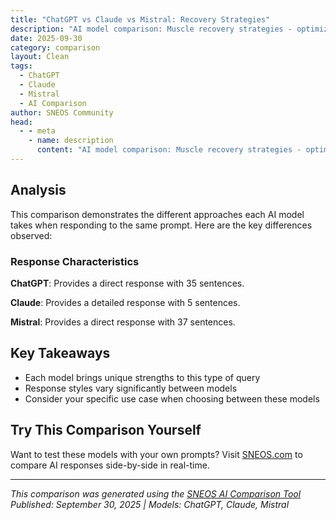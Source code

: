 ```yaml
---
title: "ChatGPT vs Claude vs Mistral: Recovery Strategies"
description: "AI model comparison: Muscle recovery strategies - optimize rest and adaptation..."
date: 2025-09-30
category: comparison
layout: Clean
tags:
  - ChatGPT
  - Claude
  - Mistral
  - AI Comparison
author: SNEOS Community
head:
  - - meta
    - name: description
      content: "AI model comparison: Muscle recovery strategies - optimize rest and adaptation..."
---
```


<ChatComparison
  title="ChatGPT vs Claude vs Mistral: Recovery Strategies"
  prompt="Muscle recovery strategies - optimize rest and adaptation"
  :responses='{
    "ChatGPT": "Optimizing muscle recovery is essential for improving performance, preventing injury, and promoting overall muscular adaptation. Effective muscle recovery strategies focus on reducing inflammation, replenishing energy stores, repairing damaged tissues, and ensuring adequate rest. Here are key strategies to optimize muscle recovery and adaptation:\n\n### 1. Prioritize Adequate Rest and Sleep\n- **Sleep Quality and Quantity:** Aim for 7-9 hours of quality sleep per night. Sleep is crucial for the release of growth hormone and muscle repair.\n- **Rest Days:** Incorporate rest or active recovery days into your training program to allow muscles to repair and adapt.\n\n### 2. Nutrition for Recovery\n- **Protein Intake:** Consume sufficient high-quality protein (1.2-2.0 grams per kg body weight per day) to support muscle protein synthesis.\n- **Carbohydrates:** Replenish glycogen stores with carbohydrates post-exercise, especially after prolonged or intense workouts.\n- **Hydration:** Maintain proper hydration to aid metabolic processes and reduce muscle soreness.\n- **Anti-inflammatory Foods:** Include foods rich in antioxidants (e.g., berries, leafy greens) and omega-3 fatty acids (e.g., fish, flaxseeds) to mitigate inflammation.\n\n### 3. Active Recovery\n- **Low-Intensity Exercise:** Engage in low-intensity activities like walking, cycling, or swimming to promote blood flow and reduce muscle stiffness.\n- **Stretching:** Gentle stretching can improve flexibility and reduce muscle tightness without causing additional muscle damage.\n\n### 4. Physical Therapies\n- **Massage:** Regular massage or self-myofascial release (foam rolling) can alleviate muscle tightness, improve blood flow, and reduce delayed onset muscle soreness (DOMS).\n- **Cold Therapy (Cryotherapy):** Ice baths or cold packs can reduce inflammation and muscle soreness shortly after intense exercise.\n- **Heat Therapy:** Applying heat helps relax muscles and increase blood flow during later stages of recovery.\n\n### 5. Periodization and Load Management\n- **Training Variation:** Vary intensity and volume to prevent overtraining and allow adequate adaptation.\n- **Progressive Overload with Care:** Gradually increase training demands to promote adaptation without excessive muscle damage.\n\n### 6. Supplement Considerations\n- **Branched-Chain Amino Acids (BCAAs):** May reduce muscle soreness and support recovery.\n- **Creatine:** Supports muscle energy replenishment and recovery.\n- **Other Supplements:** Consult a healthcare professional about supplements like glutamine, tart cherry juice, or curcumin.\n\n### 7. Monitor Recovery and Adjust\n- **Listen to Your Body:** Pay attention to signs of fatigue, persistent soreness, or declining performance.\n- **Use Recovery Markers:** Track resting heart rate, sleep quality, and subjective well-being to guide training and recovery balance.\n\n---\n\nBy combining proper rest, nutrition, active recovery, and appropriate training management, you can optimize muscle recovery and maximize adaptation for improved strength, endurance, and overall fitness.",
    "Claude": "# Muscle Recovery Strategies: Complete Guide to Rest and Adaptation\n\n## **Understanding Muscle Recovery**\n\n### The Recovery Process\n- **Muscle protein synthesis**: Peak occurs 24-48 hours post-exercise\n- **Glycogen replenishment**: Critical within first 2 hours\n- **Inflammatory response**: Natural healing process that needs management\n- **Neural recovery**: Often overlooked but crucial for performance\n\n## **Active Recovery Strategies**\n\n### **1. Sleep Optimization**\n- **7-9 hours nightly** for optimal recovery\n- **Sleep hygiene practices**:\n  - Cool, dark room (65-68\u00B0F)\n  - Consistent sleep/wake times\n  - No screens 1 hour before bed\n  - Magnesium or melatonin if needed\n\n### **2. Nutrition Timing**\n**Immediate Post-Workout (0-30 minutes)**:\n- Protein: 20-40g high-quality protein\n- Carbs: 30-60g simple carbohydrates\n- 3:1 or 4:1 carb-to-protein ratio\n\n**Daily Requirements**:\n- Protein: 1.6-2.2g per kg body weight\n- Carbs: 5-7g per kg for active individuals\n- Fats: 20-35% of total calories\n\n### **3. Hydration Protocol**\n- **Pre-workout**: 16-20 oz, 2-3 hours before\n- **During**: 6-12 oz every 15-20 minutes\n- **Post-workout**: 150% of fluid lost through sweat\n- Add electrolytes for sessions \u003E1 hour\n\n## **Recovery Modalities**\n\n### **Temperature Therapy**\n**Cold Therapy**:\n- Ice baths: 50-59\u00B0F for 10-15 minutes\n- Cold showers: 2-3 minutes\n- Best for: Reducing inflammation, muscle soreness\n\n**Heat Therapy**:\n- Sauna: 15-20 minutes at 160-200\u00B0F\n- Hot baths: 104\u00B0F for 12-15 minutes\n- Best for: Increasing blood flow, relaxation\n\n**Contrast Therapy**:\n- Alternate hot (3-4 min) and cold (30-60 sec)\n- 3-4 cycles total\n- End with cold\n\n### **Massage and Soft Tissue Work**\n- **Self-myofascial release**: Foam rolling 10-15 minutes daily\n- **Professional massage**: Weekly during intense training\n- **Percussion therapy**: 2-3 minutes per muscle group\n- **Stretching**: Dynamic pre-workout, static post-workout\n\n## **Periodization and Training Management**\n\n### **Weekly Structure**\n\u0060\u0060\u0060\nMonday: High intensity/Heavy lifting\nTuesday: Moderate intensity/Active recovery\nWednesday: High intensity/Different muscle groups\nThursday: Low intensity/Mobility work\nFriday: High intensity/Compound movements\nSaturday: Active recovery/Light cardio\nSunday: Complete rest or gentle yoga\n\u0060\u0060\u0060\n\n### **Deload Weeks**\n- Every 4-6 weeks\n- Reduce volume by 40-60%\n- Maintain intensity at 70-80%\n- Focus on technique and mobility\n\n### **Listen to Your Body Indicators**\n**Signs you need more recovery**:\n- Elevated resting heart rate\n- Decreased motivation\n- Poor sleep quality\n- Persistent muscle soreness\n- Declining performance\n- Increased injury susceptibility\n\n## **Advanced Recovery Strategies**\n\n### **Supplementation**\n**Evidence-Based Options**:\n- **Creatine**: 3-5g daily for power recovery\n- **Beta-alanine**: 3-5g daily for muscular endurance\n- **Omega-3s**: 2-3g daily for inflammation\n- **Vitamin D**: Maintain levels 30-50 ng/mL\n- **Magnesium**: 400-600mg for sleep and muscle function\n\n### **Stress Management**\n- **Meditation**: 10-20 minutes daily\n- **Deep breathing**: 4-7-8 technique\n- **Yoga**: 2-3 sessions weekly\n- **Nature exposure**: 20\u002B minutes daily\n- **Social connections**: Maintain relationships\n\n### **Recovery Monitoring**\n**Subjective Measures**:\n- Rate perceived exertion (RPE)\n- Sleep quality scores\n- Mood assess",
    "Mistral": "Muscle recovery is crucial for optimizing rest and adaptation, especially for athletes and fitness enthusiasts. Here are some strategies to help you recover more effectively:\n\n1. **Nutrition:**\n   - **Protein Intake**: Consume adequate protein to support muscle repair and growth. Aim for about 1.6 to 2.2 grams of protein per kilogram of body weight per day, spread across several meals.\n   - **Carbohydrates**: Consume carbohydrates to replenish glycogen stores. Aim for about 3 to 5 grams of carbohydrates per kilogram of body weight per day.\n   - **Hydration**: Stay hydrated by drinking enough water before, during, and after workouts.\n\n2. **Sleep:**\n   - Prioritize good sleep hygiene. Aim for 7 to 9 hours of quality sleep per night.\n   - Sleep is when most of the muscle repair and growth occurs due to the release of growth hormones.\n\n3. **Active Recovery:**\n   - Engage in low-intensity activities like walking, cycling, or swimming on rest days to promote blood flow and aid recovery.\n\n4. **Stretching and Foam Rolling:**\n   - Stretch regularly to improve flexibility and release muscle tension.\n   - Use a foam roller for self-myofascial release to reduce muscle soreness and improve recovery.\n\n5. **Ice and Heat Therapy:**\n   - Apply ice to reduce inflammation and soreness after intense workouts.\n   - Use heat to increase blood flow and relax muscles.\n\n6. **Compression Garments:**\n   - Wear compression garments to enhance blood flow and reduce muscle soreness.\n\n7. **Massage:**\n   - Get regular massages to promote relaxation, improve blood flow, and reduce muscle tension.\n\n8. **Contrast Water Therapy (CWT):**\n   - Alternate between cold and hot water immersion to stimulate blood flow and reduce muscle soreness.\n\n9. **Adequate Warm-Up and Cool-Down:**\n   - Always include a proper warm-up before exercise and a cool-down afterward to help your muscles transition in and out of workouts.\n\n10. **Periodization:**\n    - Structure your training program to include variation in intensity and volume, allowing for adequate recovery periods.\n\n11. **Monitor Training Load:**\n    - Keep track of your training load to ensure you\u0027re not overtraining and allowing enough time for recovery.\n\n12. **Listen to Your Body:**\n    - Pay attention to how you feel. If you\u0027re excessively sore or fatigued, take an extra rest day or reduce the intensity of your next workout.\n\nBy incorporating these strategies, you can optimize your muscle recovery, rest, and adaptation processes."
  }'
  published-date="22:46"
/>

## Analysis

This comparison demonstrates the different approaches each AI model takes when responding to the same prompt. Here are the key differences observed:

### Response Characteristics

**ChatGPT**: Provides a direct response with 35 sentences. 

**Claude**: Provides a detailed response with 5 sentences. 

**Mistral**: Provides a direct response with 37 sentences. 

## Key Takeaways

- Each model brings unique strengths to this type of query
- Response styles vary significantly between models
- Consider your specific use case when choosing between these models

## Try This Comparison Yourself

Want to test these models with your own prompts? Visit [SNEOS.com](https://sneos.com) to compare AI responses side-by-side in real-time.

---

*This comparison was generated using the [SNEOS AI Comparison Tool](https://sneos.com)*
*Published: September 30, 2025 | Models: ChatGPT, Claude, Mistral*
